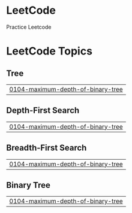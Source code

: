 # LeetCode
Practice Leetcode

<!---LeetCode Topics Start-->
# LeetCode Topics
## Tree
|  |
| ------- |
| [0104-maximum-depth-of-binary-tree](https://github.com/colorfulpanda88/LeetCode/tree/master/0104-maximum-depth-of-binary-tree) |
## Depth-First Search
|  |
| ------- |
| [0104-maximum-depth-of-binary-tree](https://github.com/colorfulpanda88/LeetCode/tree/master/0104-maximum-depth-of-binary-tree) |
## Breadth-First Search
|  |
| ------- |
| [0104-maximum-depth-of-binary-tree](https://github.com/colorfulpanda88/LeetCode/tree/master/0104-maximum-depth-of-binary-tree) |
## Binary Tree
|  |
| ------- |
| [0104-maximum-depth-of-binary-tree](https://github.com/colorfulpanda88/LeetCode/tree/master/0104-maximum-depth-of-binary-tree) |
<!---LeetCode Topics End-->
